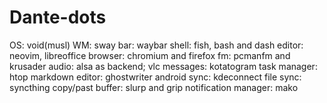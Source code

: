 # Dante-dots

OS: void(musl)
WM: sway
bar: waybar
shell: fish, bash and dash
editor: neovim, libreoffice
browser: chromium and firefox
fm: pcmanfm and krusader
audio: alsa as backend; vlc
messages: kotatogram
task manager: htop
markdown editor: ghostwriter
android sync: kdeconnect
file sync: syncthing
copy/past buffer: slurp and grip
notification manager: mako
